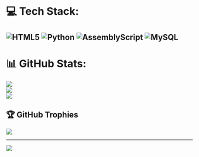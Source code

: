 # 💻 Tech Stack:
![HTML5](https://img.shields.io/badge/html5-%23E34F26.svg?style=for-the-badge&logo=html5&logoColor=white) ![Python](https://img.shields.io/badge/python-3670A0?style=for-the-badge&logo=python&logoColor=ffdd54) ![AssemblyScript](https://img.shields.io/badge/assembly%20script-%23000000.svg?style=for-the-badge&logo=assemblyscript&logoColor=white) ![MySQL](https://img.shields.io/badge/mysql-4479A1.svg?style=for-the-badge&logo=mysql&logoColor=white)
---



# 📊 GitHub Stats:
![](https://github-readme-stats.vercel.app/api?username=thiagopeire123&theme=dark&hide_border=false&include_all_commits=false&count_private=false)<br/>
![](https://nirzak-streak-stats.vercel.app/?user=thiagopeire&theme=dark&hide_border=false)<br/>
![](https://github-readme-stats.vercel.app/api/top-langs/?username=thiagopeire&theme=dark&hide_border=false&include_all_commits=false&count_private=false&layout=compact)

## 🏆 GitHub Trophies
![](https://github-profile-trophy.vercel.app/?username=thiagopeire&theme=radical&no-frame=false&no-bg=true&margin-w=4)

---
[![](https://visitcount.itsvg.in/api?id=thiagopeire&icon=0&color=0)](https://visitcount.itsvg.in)

<!-- Proudly created with GPRM ( https://gprm.itsvg.in ) -->
